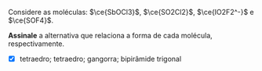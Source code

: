 Considere as moléculas: $\ce{SbOCl3}$, $\ce{SO2Cl2}$, $\ce{IO2F2^-}$ e $\ce{SOF4}$.

**Assinale** a alternativa que relaciona a forma de cada molécula, respectivamente.

- [x] tetraedro; tetraedro; gangorra; bipirâmide trigonal

